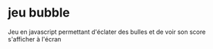 # jeu bubble

Jeu en javascript permettant d'éclater des bulles et de voir son score s'afficher à l'écran
